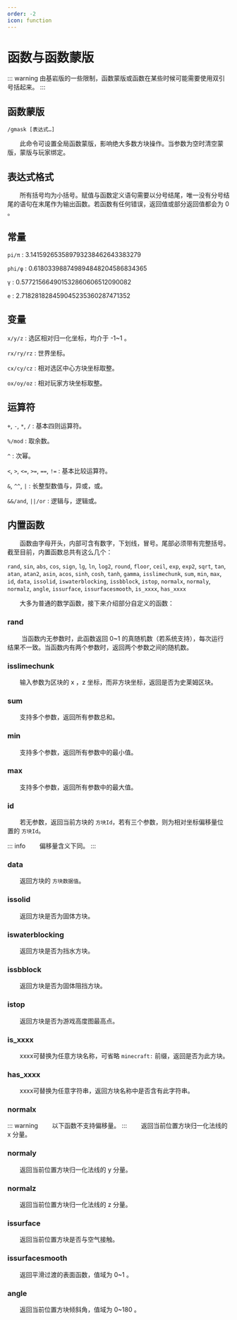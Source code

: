 ```yaml
---
order: -2
icon: function
---
```

# 函数与函数蒙版

::: warning
由基岩版的一些限制，函数蒙版或函数在某些时候可能需要使用双引号括起来。
::: 
## 函数蒙版

```
/gmask [表达式…]
```
&emsp;&emsp;此命令可设置全局函数蒙版，影响绝大多数方块操作。当参数为空时清空蒙版，蒙版与玩家绑定。

## 表达式格式

&emsp;&emsp;所有括号均为小括号。赋值与函数定义语句需要以分号结尾，唯一没有分号结尾的语句在末尾作为输出函数。若函数有任何错误，返回值或部分返回值都会为 0 。

## 常量

 `pi/π` : 3.141592653589793238462643383279

`phi/φ` : 0.618033988749894848204586834365

  `γ`   : 0.577215664901532860606512090082

  `e`   : 2.718281828459045235360287471352

## 变量

 `x/y/z` : 选区相对归一化坐标，均介于 -1~1 。

`rx/ry/rz` : 世界坐标。

  `cx/cy/cz`   : 相对选区中心方块坐标取整。

  `ox/oy/oz`   : 相对玩家方块坐标取整。

## 运算符

`+`, `-`, `*`, `/` : 基本四则运算符。

`%/mod` : 取余数。

`^` : 次幂。

`<`, `>`, `<=`, `>=`, `==`, `!=` : 基本比较运算符。

`&`, `^^`, `|` : 长整型数值与，异或，或。

`&&/and`, `||/or` : 逻辑与，逻辑或。

## 内置函数

&emsp;&emsp;函数由字母开头，内部可含有数字，下划线，冒号。尾部必须带有完整括号。截至目前，内置函数总共有这么几个：

`rand`, `sin`, `abs`, `cos`, `sign`, `lg`, `ln`, `log2`, `round`, `floor`, `ceil`, `exp`, `exp2`, `sqrt`, `tan`, `atan`, `atan2`, `asin`, `acos`, `sinh`, `cosh`, `tanh`, `gamma`, `isslimechunk`, `sum`, `min`, `max`, `id`, `data`, `issolid`, `iswaterblocking`, `issbblock`, `istop`, `normalx`, `normaly`, `normalz`, `angle`, `issurface`, `issurfacesmooth`, `is_xxxx`, `has_xxxx`

&emsp;&emsp;大多为普通的数学函数，接下来介绍部分自定义的函数：

### rand
&emsp;&emsp; 当函数内无参数时，此函数返回 0~1 的真随机数（若系统支持），每次运行结果不一致。当函数内有两个参数时，返回两个参数之间的随机数。

### isslimechunk

&emsp;&emsp;输入参数为区块的 x ，z 坐标，而非方块坐标，返回是否为史莱姆区块。

### sum

&emsp;&emsp;支持多个参数，返回所有参数总和。

### min

&emsp;&emsp;支持多个参数，返回所有参数中的最小值。

### max

&emsp;&emsp;支持多个参数，返回所有参数中的最大值。

### id

&emsp;&emsp;若无参数，返回当前方块的 `方块Id`，若有三个参数，则为相对坐标偏移量位置的 `方块Id`。

::: info
&emsp;&emsp;偏移量含义下同。
:::

### data

&emsp;&emsp;返回方块的 `方块数据值`。

### issolid

&emsp;&emsp;返回方块是否为固体方块。

### iswaterblocking

&emsp;&emsp;返回方块是否为挡水方块。

### issbblock

&emsp;&emsp;返回方块是否为固体阻挡方块。

### istop

&emsp;&emsp;返回方块是否为游戏高度图最高点。

### is_xxxx

&emsp;&emsp;xxxx可替换为任意方块名称，可省略 `minecraft:` 前缀，返回是否为此方块。

### has_xxxx

&emsp;&emsp;xxxx可替换为任意字符串，返回方块名称中是否含有此字符串。

### normalx

::: warning
&emsp;&emsp;以下函数不支持偏移量。
:::
&emsp;&emsp;返回当前位置方块归一化法线的 x 分量。

### normaly

&emsp;&emsp;返回当前位置方块归一化法线的 y 分量。

### normalz

&emsp;&emsp;返回当前位置方块归一化法线的 z 分量。

### issurface

&emsp;&emsp;返回当前位置方块是否与空气接触。

### issurfacesmooth

&emsp;&emsp;返回平滑过渡的表面函数，值域为 0~1 。

### angle

&emsp;&emsp;返回当前位置方块倾斜角，值域为 0~180 。